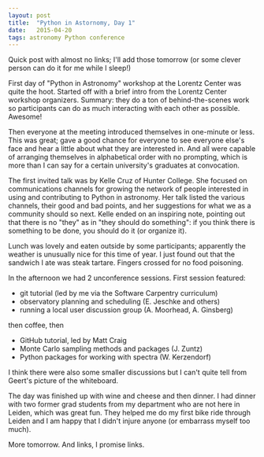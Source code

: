 ```yaml
---
layout: post
title:  "Python in Astornomy, Day 1"
date:   2015-04-20
tags: astronomy Python conference
---
```


Quick post with almost no links; I'll add those tomorrow (or some clever person can
do it for me while I sleep!)

First day of "Python in Astronomy" workshop at the Lorentz Center was quite the hoot.
Started off with a brief intro from the Lorentz Center workshop organizers. Summary: they
do a ton of behind-the-scenes work so participants can do as much interacting with
each other as possible. Awesome!

Then everyone at the meeting introduced themselves in one-minute or less. This was great; gave a 
good chance for everyone to see everyone else's face and hear a little about what they are
interested in. And all were capable of arranging themselves in alphabetical order with no
prompting, which is more than I can say for a certain university's graduates at convocation.

The first invited talk was by Kelle Cruz of Hunter College. She focused on communications
channels for growing the network of people interested in using and contributing to Python
in astronomy. Her talk listed the various channels, their good and bad points, and her
suggestions for what we as a community should so next. Kelle ended on an inspiring note,
pointing out that there is no "they" as in "they should do something": if you think there is
something to be done, you should do it (or organize it).

Lunch was lovely and eaten outside by some participants; apparently the weather is unusually nice
for this time of year. I just found out that the sandwich I ate was steak tartare. Fingers crossed
for no food poisoning.

In the afternoon we had 2 unconference sessions. First session featured:

* git tutorial (led by me via the Software Carpentry curriculum)
* observatory planning and scheduling (E. Jeschke and others)
* running a local user discussion group (A. Moorhead, A. Ginsberg)

then coffee, then

* GitHub tutorial, led by Matt Craig
* Monte Carlo sampling methods and packages (J. Zuntz)
* Python packages for working with spectra (W. Kerzendorf)

I think there were also some smaller discussions but I can't quite tell from Geert's picture of the whiteboard.

The day was finished up with wine and cheese and then dinner. I had dinner with two former grad students from my department who are not here in Leiden, which was great fun. They helped me do my first bike ride through Leiden and I am happy that I didn't injure anyone (or embarrass myself too much). 

More tomorrow. And links, I promise links.
